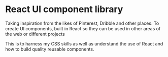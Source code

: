 # React UI component library

Taking inspiration from the likes of Pinterest, Dribble and other places. To create UI components, built in React so they can be used in other areas of the web or different projects

This is to harness my CSS skills as well as understand the use of React and how to build quality reusable components.

